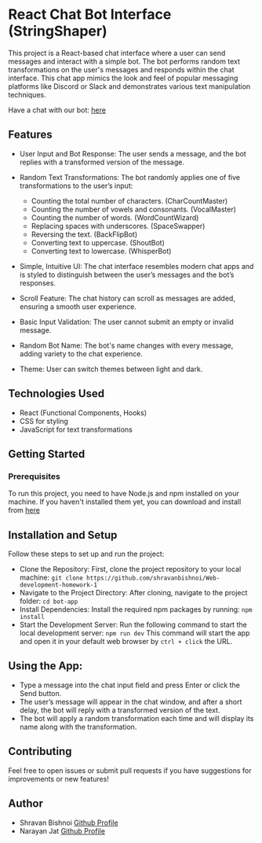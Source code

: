# React Chat Bot Interface (StringShaper)
This project is a React-based chat interface where a user can send messages and interact with a simple bot. The bot performs random text transformations on the user's messages and responds within the chat interface. This chat app mimics the look and feel of popular messaging platforms like Discord or Slack and demonstrates various text manipulation techniques.

Have a chat with our bot: [here](https://narayan-jat.github.io/StringShaper-Bot/)

## Features
- User Input and Bot Response: The user sends a message, and the bot replies with a transformed version of the message.
- Random Text Transformations: The bot randomly applies one of five transformations to the user’s input:
  - Counting the total number of characters. (CharCountMaster)
  - Counting the number of vowels and consonants. (VocalMaster)
  - Counting the number of words. (WordCountWizard)
  - Replacing spaces with underscores. (SpaceSwapper)
  - Reversing the text. (BackFlipBot)
  - Converting text to uppercase. (ShoutBot)
  - Converting text to lowercase. (WhisperBot)

- Simple, Intuitive UI: The chat interface resembles modern chat apps and is styled to distinguish between the user’s messages and the bot’s responses.
- Scroll Feature: The chat history can scroll as messages are added, ensuring a smooth user experience.
- Basic Input Validation: The user cannot submit an empty or invalid message.
- Random Bot Name: The bot's name changes with every message, adding variety to the chat experience.
- Theme: User can switch themes between light and dark.

## Technologies Used
- React (Functional Components, Hooks)
- CSS for styling
- JavaScript for text transformations

## Getting Started
### Prerequisites
To run this project, you need to have Node.js and npm installed on your machine. If you haven't installed them yet, you can download and install from [here](https://nodejs.org/en)

## Installation and Setup
Follow these steps to set up and run the project:

- Clone the Repository: First, clone the project repository to your local machine:
  `git clone https://github.com/shravanbishnoi/Web-development-homework-1`
- Navigate to the Project Directory: After cloning, navigate to the project folder:
  `cd bot-app`
- Install Dependencies: Install the required npm packages by running:
  `npm install`
- Start the Development Server: Run the following command to start the local development server:
  `npm run dev`
This command will start the app and open it in your default web browser by `ctrl + click` the URL.

## Using the App:
- Type a message into the chat input field and press Enter or click the Send button.
- The user’s message will appear in the chat window, and after a short delay, the bot will reply with a transformed version of the text.
- The bot will apply a random transformation each time and will display its name along with the transformation.

## Contributing
Feel free to open issues or submit pull requests if you have suggestions for improvements or new features!

## Author
- Shravan Bishnoi [Github Profile](https://github.com/shravanbishnoi/)
- Narayan Jat [Github Profile](https://github.com/narayan-jat)
